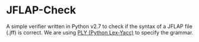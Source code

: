 # JFLAP-Check

A simple verifier written in Python v2.7 to check if the syntax of a JFLAP file (.jff) is correct. We are using [PLY (Python Lex-Yacc)](http://www.dabeaz.com/ply/) to specify the grammar.